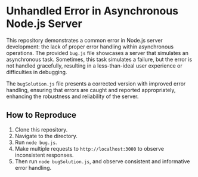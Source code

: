 # Unhandled Error in Asynchronous Node.js Server

This repository demonstrates a common error in Node.js server development: the lack of proper error handling within asynchronous operations.  The provided `bug.js` file showcases a server that simulates an asynchronous task.  Sometimes, this task simulates a failure, but the error is not handled gracefully, resulting in a less-than-ideal user experience or difficulties in debugging.

The `bugSolution.js` file presents a corrected version with improved error handling, ensuring that errors are caught and reported appropriately, enhancing the robustness and reliability of the server.

## How to Reproduce

1. Clone this repository.
2. Navigate to the directory.
3. Run `node bug.js`.
4. Make multiple requests to `http://localhost:3000` to observe inconsistent responses.
5. Then run `node bugSolution.js`, and observe consistent and informative error handling.